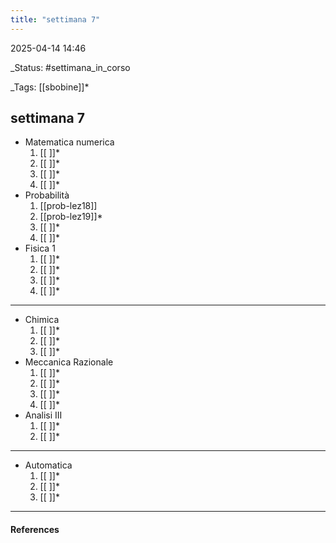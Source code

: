 ```yaml
---
title: "settimana 7"
---
```


2025-04-14 14:46

_Status: #settimana_in_corso

_Tags: [[sbobine]]*

##  settimana 7


- Matematica numerica
	1. [[ ]]*
	2. [[ ]]*
	3. [[ ]]*
	4. [[ ]]*
- Probabilità
	1. [[prob-lez18]]
	2. [[prob-lez19]]*
	3. [[ ]]*
	4. [[ ]]*
- Fisica 1 
	1. [[ ]]*
	2. [[ ]]*
	3. [[ ]]*
	4. [[ ]]*
	
___
- Chimica
	1. [[ ]]*
	2. [[ ]]*
	3. [[ ]]*
- Meccanica Razionale 
	1. [[ ]]*
	2. [[ ]]*
	3. [[ ]]*
	4. [[ ]]*
- Analisi III
	1. [[ ]]*
	2. [[ ]]*
___
- Automatica
	1. [[ ]]*
	2. [[ ]]*
	3. [[ ]]*
___
#### References